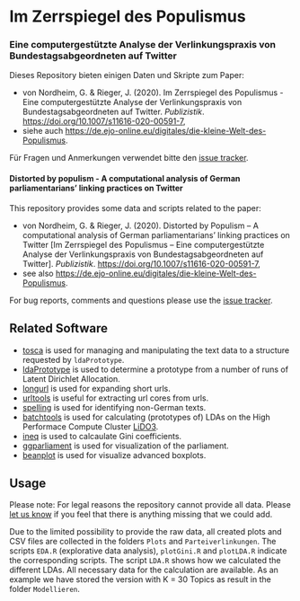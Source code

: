 # Im Zerrspiegel des Populismus
### Eine computergestützte Analyse der Verlinkungspraxis von Bundestagsabgeordneten auf Twitter
Dieses Repository bieten einigen Daten und Skripte zum Paper:

* von Nordheim, G. & Rieger, J. (2020). Im Zerrspiegel des Populismus - Eine computergestützte Analyse der Verlinkungspraxis von Bundestagsabgeordneten auf Twitter. *Publizistik*. https://doi.org/10.1007/s11616-020-00591-7,
* siehe auch https://de.ejo-online.eu/digitales/die-kleine-Welt-des-Populismus.

Für Fragen und Anmerkungen verwendet bitte den [issue tracker](https://github.com/JonasRieger/zerrspiegel/issues).

#### Distorted by populism - A computational analysis of German parliamentarians’ linking practices on Twitter
This repository provides some data and scripts related to the paper:

* von Nordheim, G. & Rieger, J. (2020). Distorted by Populism – A computational analysis of German parliamentarians’ linking practices on Twitter [Im Zerrspiegel des Populismus – Eine computergestützte Analyse der Verlinkungspraxis von Bundestagsabgeordneten auf Twitter]. *Publizistik*. https://doi.org/10.1007/s11616-020-00591-7,
* see also https://de.ejo-online.eu/digitales/die-kleine-Welt-des-Populismus.

For bug reports, comments and questions please use the [issue tracker](https://github.com/JonasRieger/zerrspiegel/issues).

## Related Software
* [tosca](https://github.com/Docma-TU/tosca) is used for managing and manipulating the text data to a structure requested by ``ldaPrototype``.
* [ldaPrototype](https://github.com/JonasRieger/ldaPrototype) is used to determine a prototype from a number of runs of Latent Dirichlet Allocation.
* [longurl](https://github.com/hrbrmstr/longurl) is used for expanding short urls.
* [urltools](https://github.com/Ironholds/urltools) is useful for extracting url cores from urls.
* [spelling](https://github.com/ropensci/spelling) is used for identifying non-German texts.
* [batchtools](https://github.com/mllg/batchtools) is used for calculating (prototypes of) LDAs on the High Performace Compute Cluster [LiDO3](https://www.lido.tu-dortmund.de/cms/en/LiDO3/index.html).
* [ineq](https://cran.r-project.org/package=ineq) is used to calcaulate Gini coefficients.
* [ggparliament](https://github.com/RobWHickman/ggparliament) is used for visualization of the parliament.
* [beanplot](https://cran.r-project.org/package=beanplot) is used for visualize advanced boxplots.

## Usage
Please note: For legal reasons the repository cannot provide all data. Please [let us know](https://github.com/JonasRieger/zerrspiegel/issues) if you feel that there is anything missing that we could add. 

Due to the limited possibility to provide the raw data, all created plots and CSV files are collected in the folders ``Plots`` and ``Parteiverlinkungen``. The scripts ``EDA.R`` (explorative data analysis), ``plotGini.R`` and ``plotLDA.R`` indicate the corresponding scripts. The script ``LDA.R`` shows how we calculated the different LDAs. All necessary data for the calculation are available. As an example we have stored the version with K = 30 Topics as result in the folder ``Modellieren``.
